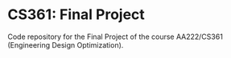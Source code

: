 # CS361: Final Project

Code repository for the Final Project of the course AA222/CS361 (Engineering Design Optimization).
